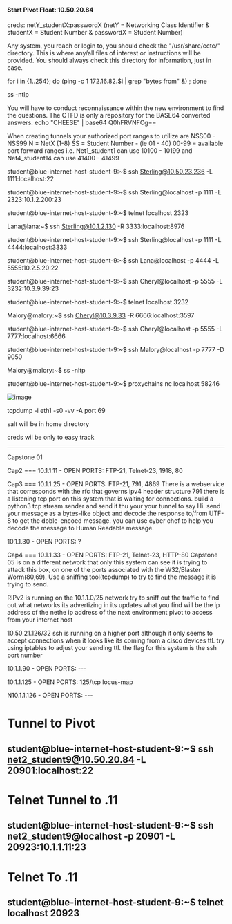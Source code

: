#### Start Pivot Float: 10.50.20.84
creds: netY_studentX:passwordX (netY = Networking Class Identifier & studentX = Student Number & passwordX = Student Number)


Any system, you reach or login to, you should check the "/usr/share/cctc/" directory. This is where any/all files of interest or instructions will be provided. You should always check this directory for information, just in case.

for i in {1..254}; do (ping -c 1 172.16.82.$i | grep "bytes from" &) ; done

ss -ntlp

You will have to conduct reconnaissance within the new environment to find the questions. The CTFD is only a repository for the BASE64 converted answers.
echo "CHEESE" | base64
Q0hFRVNFCg==


When creating tunnels your authorized port ranges to utilize are NSS00 - NSS99
N = NetX (1-8)
SS = Student Number - (ie 01 - 40)
00-99 = available port forward ranges
i.e. Net1_student1 can use 10100 - 10199 and Net4_student14 can use 41400 - 41499

student@blue-internet-host-student-9:~$ ssh Sterling@10.50.23.236 -L 1111:localhost:22

student@blue-internet-host-student-9:~$ ssh Sterling@localhost -p 1111 -L 2323:10.1.2.200:23

student@blue-internet-host-student-9:~$ telnet localhost 2323

Lana@lana:~$ ssh Sterling@10.1.2.130 -R 3333:localhost:8976

student@blue-internet-host-student-9:~$ ssh Sterling@localhost -p 1111 -L 4444:localhost:3333

student@blue-internet-host-student-9:~$ ssh Lana@localhost -p 4444 -L 5555:10.2.5.20:22

student@blue-internet-host-student-9:~$ ssh Cheryl@localhost -p 5555 -L 3232:10.3.9.39:23

student@blue-internet-host-student-9:~$ telnet localhost 3232

Malory@malory:~$ ssh Cheryl@10.3.9.33 -R 6666:localhost:3597

student@blue-internet-host-student-9:~$ ssh Cheryl@localhost -p 5555 -L 7777:localhost:6666

student@blue-internet-host-student-9:~$ ssh Malory@localhost -p 7777 -D 9050

Malory@malory:~$ ss -nltp

student@blue-internet-host-student-9:~$ proxychains nc localhost 58246

![image](https://github.com/user-attachments/assets/62b49f9d-7733-430c-b27e-a80b382766c1)



tcpdump -i eth1 -s0 -vv -A port 69

salt will be in home directory

creds wil be only to easy track

----------------------------------------------------------------------------------------------------

Capstone 01

Cap2 === 10.1.1.11 - OPEN PORTS: FTP-21, Telnet-23, 1918, 80

Cap3 === 10.1.1.25 - OPEN PORTS: FTP-21, 791, 4869
There is a webservice that corresponds with the rfc that governs ipv4 header structure 791
there is a listening tcp port on this system that is waiting for connections.
build a python3 tcp stream sender and send it thu your your tunnel to say Hi.
send your message as a bytes-like object and decode the response to/from UTF-8 to get
the doble-encoed message. you can use cyber chef to help you decode the message to Human Readable message.

10.1.1.30 - OPEN PORTS: ?

Cap4 === 10.1.1.33 - OPEN PORTS: FTP-21, Telnet-23, HTTP-80
Capstone 05 is on a different network that only this system can see
it is trying to attack this box, on one of the ports associated with the W32/Blaster Worm(80,69).
Use a sniffing tool(tcpdump) to try to find the message it is trying to send.

RIPv2 is running on the 10.1.1.0/25 network try to sniff out the traffic to find out what networks its advertizing in its updates
what you find will be the ip address of the nethe ip address of the next environment pivot to access from your internet host

10.50.21.126/32
ssh is running on a higher port although it only seems to accept connections when it looks like its coming from a cisco devices ttl. try using iptables to adjust your sending ttl.
the flag for this system is the ssh port number

10.1.1.90 - OPEN PORTS: ---

10.1.1.125 - OPEN PORTS: 125/tcp locus-map

N10.1.1.126 - OPEN PORTS: ---


# Tunnel to Pivot
## student@blue-internet-host-student-9:~$ ssh net2_student9@10.50.20.84 -L 20901:localhost:22

# Telnet Tunnel to .11
## student@blue-internet-host-student-9:~$ ssh net2_student9@localhost -p 20901 -L 20923:10.1.1.11:23

# Telnet To .11
## student@blue-internet-host-student-9:~$ telnet localhost 20923
